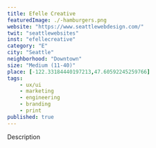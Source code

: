 ```yaml
---
title: Efelle Creative
featuredImage: ./-hamburgers.png
website: "https://www.seattlewebdesign.com/"
twit: "seattlewebsites"
inst: "efellecreative"
category: "E"
city: "Seattle"
neighborhood: "Downtown"
size: "Medium (11-40)"
place: [-122.33184440197213,47.60592245259766]
tags:
    - ux/ui
    - marketing
    - engineering
    - branding
    - print
published: true
---
```


Description
